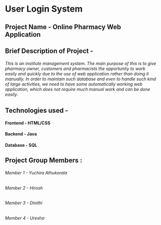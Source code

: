 # User Login System

## Project Name - Online Pharmacy Web Application

## Brief Description of Project - 
###### This is an institute management system. The main purpose of this is to give pharmacy owner, customers and pharmacists the opportunity to work easily and quickly due to the use of web application rather than doing it manually. In order to maintain such database and even to handle such kind of large activities, we need to have some automatically working web application, which does not require much manual work and can be done easily.

## Technologies used - 
####                     Frontend - HTML/CSS
####                     Backend  - Java
####                     Database - SQL


## Project Group Members :
###### Member 1 - Yuchira Athukorala
###### Member 2 - Hirosh
###### Member 3 - Dinithi
###### Member 4 - Uresha
